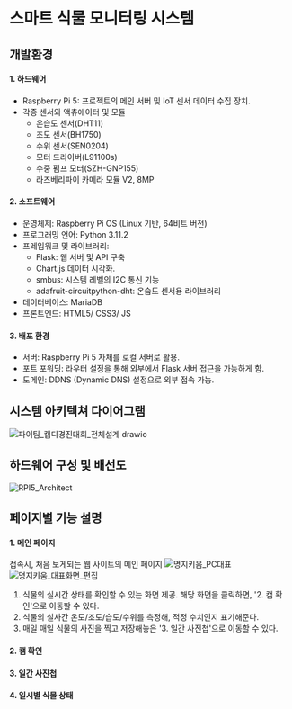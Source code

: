 # 스마트 식물 모니터링 시스템


## 개발환경
#### 1. 하드웨어
+ Raspberry Pi 5: 프로젝트의 메인 서버 및 IoT 센서 데이터 수집 장치.
+ 각종 센서와 액츄에이터 및 모듈
  + 온습도 센서(DHT11)
  + 조도 센서(BH1750)
  + 수위 센서(SEN0204)
  + 모터 드라이버(L91100s)
  + 수중 펌프 모터(SZH-GNP155)
  + 라즈베리파이 카메라 모듈 V2, 8MP
    
#### 2. 소프트웨어
+ 운영체제: Raspberry Pi OS (Linux 기반, 64비트 버전)
+ 프로그래밍 언어: Python 3.11.2
+ 프레임워크 및 라이브러리:
  + Flask: 웹 서버 및 API 구축
  + Chart.js:데이터 시각화.
  + smbus: 시스템 레벨의 I2C 통신 기능
  + adafruit-circuitpython-dht: 온습도 센서용 라이브러리
+ 데이터베이스: MariaDB
+ 프론트엔드: HTML5/ CSS3/ JS

#### 3. 배포 환경
+ 서버: Raspberry Pi 5 자체를 로컬 서버로 활용.
+ 포트 포워딩: 라우터 설정을 통해 외부에서 Flask 서버 접근을 가능하게 함.
+ 도메인: DDNS (Dynamic DNS) 설정으로 외부 접속 가능.


## 시스템 아키텍쳐 다이어그램
![파이팀_캡디경진대회_전체설계 drawio](https://github.com/user-attachments/assets/97ac5a0f-84ff-4e29-9e43-e6409652f038)


## 하드웨어 구성 및 배선도
![RPI5_Architect](https://github.com/user-attachments/assets/e7356e29-da30-4520-84c1-75ed9462f67e)


## 페이지별 기능 설명
#### 1. 메인 페이지
접속시, 처음 보게되는 웹 사이트의 메인 페이지
![명지키움_PC대표](https://github.com/user-attachments/assets/302b85fb-8768-4f4e-b947-c6105669b264)
![명지키움_대표화면_편집](https://github.com/user-attachments/assets/d64c6b0e-c139-45f8-9bfe-ad31cc4310ab)
1. 식물의 실시간 상태를 확인할 수 있는 화면 제공. 해당 화면을 클릭하면, '2. 캠 확인'으로 이동할 수 있다.
2. 식물의 실사간 온도/조도/습도/수위를 측정해, 적정 수치인지 표기해준다.
3. 매일 매일 식물의 사진을 찍고 저장해놓은 '3. 일간 사진첩'으로 이동할 수 있다.

#### 2. 캠 확인
#### 3. 일간 사진첩
#### 4. 일시별 식물 상태
